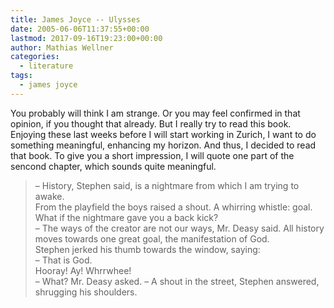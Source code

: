 ```yaml
---
title: James Joyce -- Ulysses
date: 2005-06-06T11:37:55+00:00
lastmod: 2017-09-16T19:23:00+00:00
author: Mathias Wellner
categories:
  - literature
tags:
  - james joyce
---
```

You probably will think I am strange. Or you may feel confirmed in that opinion, if you thought that already. But I really try to read this book. Enjoying these last weeks before I will start working in Zurich, I want to do something meaningful, enhancing my horizon. And thus, I decided to read that book. To give you a short impression, I will quote one part of the sencond chapter, which sounds quite meaningful.

<blockquote class="blockquote">
&ndash; History, Stephen said, is a nightmare from which I am trying to awake.<br>
From the playfield the boys raised a shout. A whirring whistle: goal. What if the nightmare gave you a back kick? <br>
&ndash; The ways of the creator are not our ways, Mr. Deasy said. All history moves towards one great goal, the manifestation of God.<br>
Stephen jerked his thumb towards the window, saying:<br>
&ndash; That is God.<br>
Hooray! Ay! Whrrwhee!<br>
&ndash; What? Mr. Deasy asked. 
&ndash; A shout in the street, Stephen answered, shrugging his shoulders.
</blockquote>